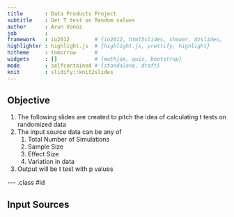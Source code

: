 ```yaml
---
title       : Data Products Project
subtitle    : Get T test on Random values
author      : Arun Vonoz
job         : 
framework   : io2012        # {io2012, html5slides, shower, dzslides, ...}
highlighter : highlight.js  # {highlight.js, prettify, highlight}
hitheme     : tomorrow      # 
widgets     : []            # {mathjax, quiz, bootstrap}
mode        : selfcontained # {standalone, draft}
knit        : slidify::knit2slides
---
```


## Objective

1. The following slides are created to pitch the idea of calculating t tests on randomized data
2. The input source data can be any of 
      1. Total Number of Simulations
      2. Sample Size
      3. Effect Size
      4. Variation in data
3. Output will be t test with p values

--- .class #id 

## Input Sources



